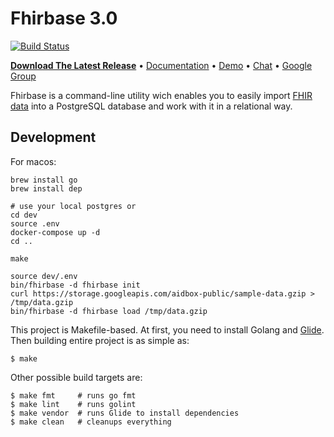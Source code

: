 # Fhirbase 3.0

[![Build Status](https://travis-ci.org/fhirbase/fhirbase.svg?branch=master)](https://travis-ci.org/fhirbase/fhirbase)

**[Download The Latest Release](https://github.com/fhirbase/fhirbase/releases/tag/nightly-build)** • [Documentation](https://fhirbase.gitbook.io/project/) • [Demo](http://fhirbase.github.io/) • [Chat](https://chat.fhir.org/#narrow/stream/16-fhirbase) • [Google Group](https://groups.google.com/forum/#!forum/fhirbase)

Fhirbase is a command-line utility wich enables you to easily import
[FHIR data](https://www.hl7.org/fhir/) into a PostgreSQL database and
work with it in a relational way.

## Development

For macos:

```
brew install go
brew install dep

# use your local postgres or
cd dev
source .env
docker-compose up -d
cd ..

make

source dev/.env
bin/fhirbase -d fhirbase init
curl https://storage.googleapis.com/aidbox-public/sample-data.gzip > /tmp/data.gzip
bin/fhirbase -d fhirbase load /tmp/data.gzip

```

This project is Makefile-based. At first, you need to install Golang
and [Glide](https://github.com/Masterminds/glide). Then building entire project is as simple as:

    $ make

Other possible build targets are:

    $ make fmt     # runs go fmt
    $ make lint    # runs golint
    $ make vendor  # runs Glide to install dependencies
    $ make clean   # cleanups everything
